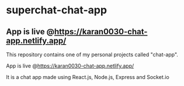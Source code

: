 # superchat-chat-app

## App is live @https://karan0030-chat-app.netlify.app/

This repository contains one of my personal projects called "chat-app".

App is live @https://karan0030-chat-app.netlify.app/

It is a chat app made using React.js, Node.js, Express and Socket.io


